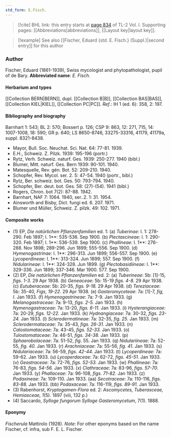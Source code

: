 ```yaml
---
std_form: E.Fisch.
---
```


> [!cite] BHL link: this entry starts at [page 834](https://www.biodiversitylibrary.org/page/33120965) of TL-2 Vol. I.
> Supporting pages: [[Abbreviations|abbreviations]], [[Layout key|layout key]].

> [!example] See also [[Fischer, Eduard {std. E. Fisch.} (Suppl.)|second entry]] for this author

### Author

Fischer, Eduard (1861-1939), Swiss mycologist and phytopathologist, pupil of de Bary. 
**Abbreviated name**: *E. Fisch.*

#### Herbarium and types

[[Collection BERN|BERN]], dupl. [[Collection B|B]], [[Collection BAS|BAS]], [[Collection KIEL|KIEL]], [[Collection PC|PC]].
*Ref*.: IH 1 (ed. 6): 358, 2: 197.

#### Bibliography and biography

Barnhart 1: 543; BL 2: 570; Bossert p. 126; CSP 9: 863, 12: 271, 715, 14: 1007-1008, 18: 590; GR p. 640; LS 8650-8746, 33275-33316, 41179, 41179a, suppl. 8321-8438.
- Mayor, Bull. Soc. Neuchat. Sci. Nat. 64: 77-81. 1939.
- E.H., Schweiz. Z. Pilzk. 1939: 195-196 (portr.)
- Rytz, Verh. Schweiz. naturf. Ges. 1939: 250-277. 1940 (bibl.)
- Blumer, Mitt. naturf. Ges. Bern 1939: 90-101. 1940.
- Matesquelle, Rev. gén. Bot. 52: 209-210. 1940.
- Schopfer, Rev. Mycol. ser. 2. 5: 47-54. 1940 (portr., bibl.)
- Rytz, Ber. schweiz. bot. Ges. 50: 793-794. 1940.
- Schopfer, Ber. deut. bot. Ges. 58: (27)-(54). 1941 (bibl.)
- Rogers, Chron. bot 7(2): 87-88. 1942.
- Barnhart, NAF 7: 1064. 1940, ser..2. 1: 31. 1954.
- Ainsworth and Bisby, Dict. fungi ed. 6. 207. 1971.
- Blumer und Müller, Schweiz. Z. pilzk. 49: 102. 1971.

#### Composite works

- (1) EP, *Die natürlichen Pflanzenfamilien* ed. 1:
(a) *Tuberinae*: I. 1: 278-290. Feb 1897; I. 1\*\*: 535-536. Sep 1900.
(b) *Plectascineae*: I. 1: 290-320. Feb 1897; I. 1\*\*: 536-539. Sep 1900.
(c) *Phallineae*: I. 1\*\*: 276-288. Nov 1898; 289-296. Jun 1899; 555-556. Sep 1900.
(d) *Hymenogastrinae*: I. 1\*\*: 296-313. Jun 1899; 556-557. Sep 1900.
(e) *Lycoperdineae*: I. 1\*\*: 313-324. Jun 1899; 557. Sep 1900.
(f) *Nidularineae*: I. 1\*\*: 324-328. Jun 1899.
(g) *Plectobasidiineae*: I. 1\*\*: 329-336. Jun 1899; 337-346. Mar 1900. 577. Sep 1900.
- (2) EP, *Die natürlichen Pflanzenfamilien* ed. 2:
(a) *Tuberineae*: 5b: \[1\]-15, *figs. 1-3.* 29 Apr 1938.
(b) *Geneaceae*: 5b: 15-19 *figs. 4-8.* 29 Apr 1938.
(c) *Eutuberaceae*: 5b: 20-35, *figs. 9-18.* 29 Apr 1938.
(d) *Tereziaceae*: 5b: 35-40, *Figs, 19-22*. 29 Apr 1938.
(e) *Gasteromyceteae*: 7a: \[1\]-7, *fig, I*. Jan 1933.
(f) *Hymenogastrineae*: 7a: 7-9. Jan 1933.
(g) *Melanogastraceae*: 7a: 9-13, *figs. 2-5.* Jan 1933.
(h) *Nymenogastraceae*: 7a: 13-20, *figs. 6-11.* Jan 1933.
(i) *Hysterangiaceae*: 7a: 20-29, *figs. 12-22.* Jan 1933.
(k) *Hydnangiaceae*: 7a: 30-32, *figs. 23-24.* Jan 1933.
(l) *Sclerodermatineae*: 7a: 32-35, *fig. 25.* Jan 1933.
(m) *Sclerodermataceae*: 7a: 35-43, *figs. 26-31.* Jan 1933.
(n) *Calostomataceae*: 7a: 43-45, *figs. 52-33.* Jan 1933.
(o) *Tulostomataceae*: 7a: 46-51, *figs. 34-38.* Jan 1933.
(p) *Sphaerobolaceae*: 7a: 51-52, *fig*. 55. Jan 1933.
(q) *Nidulariineae*: 7a: 52-55, *fig. 40.* Jan 1933.
(r) *Arachniaceae*: 7a: 55-56, *fig. 41.* Jan 1933.
(s) *Nidulariaceae*: 7a: 56-59, *figs. 42-44.* Jan 1933.
(t) *Lycoperdineae*: 7a: 59-62. Jan 1933.
(u) *Lycoperdaceae*: 7a: 62-72, *figs. 45-51.* Jan 1933.
(v) *Geastraceae*: 7a: 72-76, *figs. 52-53.* Jan 1933.
(w) *Phallineae*: 7a: 76-83, *figs. 54-56.* Jan 1933.
(x) *Clathraceae*: 7a: 83-96, *figs. 57-70.* Jan 1933.
(y) *Phallaceae*: 7a: 96-108, *figs. 71-82.* Jan 1933.
(z) *Podaxineae*: 7a: 109-110. Jan 1933.
(aa) *Secotraceae*: 7a: 110-116, *figs. 83-88.* Jan 1933.
(bb) *Podaxaceae*: 7a: 116-119, *figs. 89-91.* Jan 1933.
- (3) Rabenhorst, *Kryptogamen-Flora* ed. 2: *Ascomycetes, Tuberasceae, Hemiasceae, 1*(5). 1897 (viii, 132 p.)
- (4) Saccardo, *Sylloge fungorum Sylloge Gasteromycetum*, 7(1). 1888.

#### Eponymy

*Fischerula* Mattirolo (1928).
*Note*: For other eponyms based on the name Fischer, cf. infra, sub F. E. L. Fischer.

